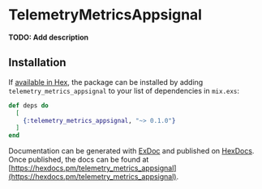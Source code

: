 # TelemetryMetricsAppsignal

**TODO: Add description**

## Installation

If [available in Hex](https://hex.pm/docs/publish), the package can be installed
by adding `telemetry_metrics_appsignal` to your list of dependencies in `mix.exs`:

```elixir
def deps do
  [
    {:telemetry_metrics_appsignal, "~> 0.1.0"}
  ]
end
```

Documentation can be generated with [ExDoc](https://github.com/elixir-lang/ex_doc)
and published on [HexDocs](https://hexdocs.pm). Once published, the docs can
be found at [https://hexdocs.pm/telemetry_metrics_appsignal](https://hexdocs.pm/telemetry_metrics_appsignal).

